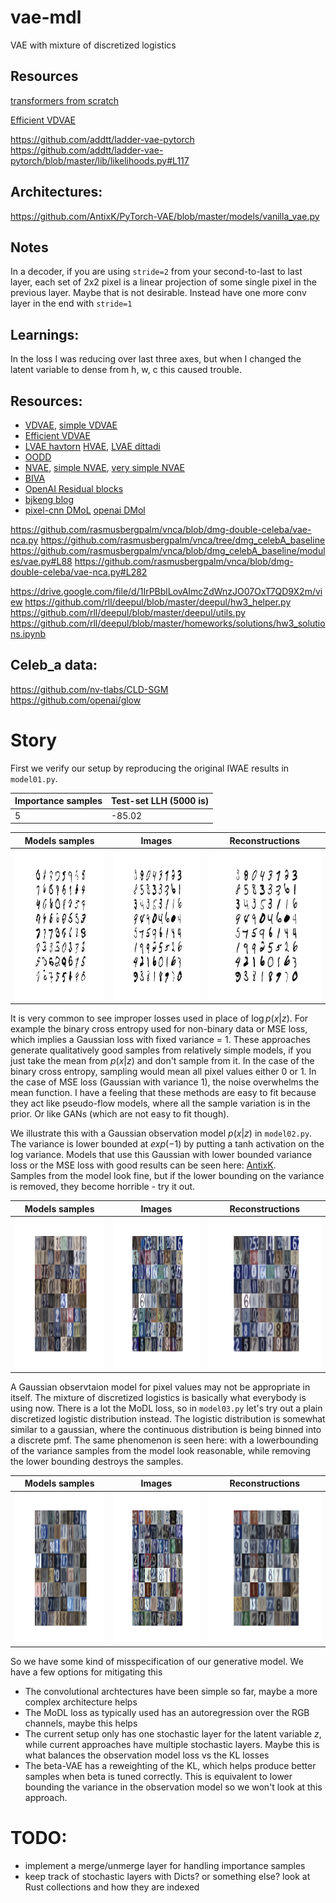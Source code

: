 # vae-mdl
VAE with mixture of discretized logistics

## Resources
[transformers from scratch](https://towardsdatascience.com/7-things-you-didnt-know-about-the-transformer-a70d93ced6b2)

[Efficient VDVAE](https://github.com/Rayhane-mamah/Efficient-VDVAE)

https://github.com/addtt/ladder-vae-pytorch
https://github.com/addtt/ladder-vae-pytorch/blob/master/lib/likelihoods.py#L117

## Architectures:
https://github.com/AntixK/PyTorch-VAE/blob/master/models/vanilla_vae.py

## Notes
In a decoder, if you are using `stride=2` from your second-to-last to last layer, each set of 2x2 pixel is a linear projection of some single pixel in the previous layer. Maybe that is not desirable. Instead have one more conv layer in the end with `stride=1`  

## Learnings:
In the loss I was reducing over last three axes, but when I changed the latent variable to dense from h, w, c this caused trouble. 

## Resources:
- [VDVAE](https://github.com/openai/vdvae), [simple VDVAE](https://github.com/vvvm23/vdvae)
- [Efficient VDVAE](https://github.com/Rayhane-mamah/Efficient-VDVAE)
- [LVAE havtorn](https://github.com/JakobHavtorn/vae)  [HVAE](https://github.com/JakobHavtorn/hvae-oodd), [LVAE dittadi](https://github.com/addtt/ladder-vae-pytorch)
- [OODD](https://github.com/JakobHavtorn/hvae-oodd)
- [NVAE](https://github.com/NVlabs/NVAE), [simple NVAE](https://github.com/GlassyWing/nvae), [very simple NVAE](https://github.com/kartikeya-badola/NVAE-PyTorch)
- [BIVA](https://github.com/vlievin/biva-pytorch)
- [OpenAI Residual blocks](https://github.com/openai/vdvae/blob/main/vae.py)
- [bjkeng blog](https://github.com/bjlkeng/sandbox/blob/master/notebooks/pixel_cnn/pixelcnn-test_loss_pixelconv2d-multi-image.ipynb)
- [pixel-cnn DMoL](https://github.com/openai/pixel-cnn) [openai DMol](https://github.com/openai/vdvae/blob/main/vae_helpers.py)

https://github.com/rasmusbergpalm/vnca/blob/dmg-double-celeba/vae-nca.py
https://github.com/rasmusbergpalm/vnca/tree/dmg_celebA_baseline
https://github.com/rasmusbergpalm/vnca/blob/dmg_celebA_baseline/modules/vae.py#L88
https://github.com/rasmusbergpalm/vnca/blob/dmg-double-celeba/vae-nca.py#L282

https://drive.google.com/file/d/1IrPBblLovAImcZdWnzJO07OxT7QD9X2m/view
https://github.com/rll/deepul/blob/master/deepul/hw3_helper.py
https://github.com/rll/deepul/blob/master/deepul/utils.py
https://github.com/rll/deepul/blob/master/homeworks/solutions/hw3_solutions.ipynb

## Celeb_a data:
https://github.com/nv-tlabs/CLD-SGM  
https://github.com/openai/glow  


# Story
First we verify our setup by reproducing the original IWAE results in `model01.py`.

| Importance samples | Test-set LLH (5000 is) |
| --- | --- |
| 5 | -85.02 |

| Models samples | Images | Reconstructions |
| --- | --- | --- |
| <img src="assets/model01_samples.png" width="320" height="240"  alt=""/> | <img src="assets/model01_imgs.png" width="320" height="240" /> | <img src="assets/model01_recs.png" width="320" height="240" /> |

It is very common to see improper losses used in place of $\log p(x|z)$. 
For example the binary cross entropy used for non-binary data or MSE loss, which implies a Gaussian loss with fixed variance = 1. 
These approaches generate qualitatively good samples from relatively simple models, if you just take the mean from $p(x|z)$ and don't sample from it.
In the case of the binary cross entropy, sampling would mean all pixel values either 0 or 1. In the case of MSE loss (Gaussian with variance 1), the noise overwhelms the mean function.
I have a feeling that these methods are easy to fit because they act like pseudo-flow models, where all the sample variation is in the prior. Or like GANs (which are not easy to fit though).

We illustrate this with a Gaussian observation model $p(x|z)$ in `model02.py`. 
The variance is lower bounded at $exp(-1)$ by putting a tanh activation on the log variance.
Models that use this Gaussian with lower bounded variance loss or the MSE loss with good results can be seen here: [AntixK](https://github.com/AntixK/PyTorch-VAE).  
Samples from the model look fine, but if the lower bounding on the variance is removed, they become horrible - try it out.

| Models samples | Images | Reconstructions |
| --- | --- | --- |
| <img src="assets/model02_samples.png" width="320" height="240"  alt=""/> | <img src="assets/model02_imgs.png" width="320" height="240" /> | <img src="assets/model02_recs.png" width="320" height="240" /> |

A Gaussian observtaion model for pixel values may not be appropriate in itself. The mixture of discretized logistics is basically what everybody is using now. 
There is a lot the MoDL loss, so in `model03.py` let's try out a plain discretized logistic distribution instead. 
The logistic distribution is somewhat similar to a gaussian, where the continuous distribution is being binned into a discrete pmf.
The same phenomenon is seen here: with a lowerbounding of the variance samples from the model look reasonable, while removing the lower bounding destroys the samples.

| Models samples | Images | Reconstructions |
| --- | --- | --- |
| <img src="assets/model03_samples.png" width="320" height="240"  alt=""/> | <img src="assets/model03_imgs.png" width="320" height="240" /> | <img src="assets/model03_recs.png" width="320" height="240" />| 

So we have some kind of misspecification of our generative model. We have a few options for mitigating this  

* The convolutional archtectures have been simple so far, maybe a more complex architecture helps
* The MoDL loss as typically used has an autoregression over the RGB channels, maybe this helps
* The current setup only has one stochastic layer for the latent variable $z$, while current approaches have multiple stochastic layers. Maybe this is what balances the observation model loss vs the KL losses
* The beta-VAE has a reweighting of the KL, which helps produce better samples when beta is tuned correctly. This is equivalent to lower bounding the variance in the observation model so we won't look at this approach.



# TODO:
- implement a merge/unmerge layer for handling importance samples  
- keep track of stochastic layers with Dicts? or something else? look at Rust collections and how they are indexed
